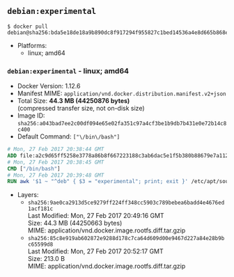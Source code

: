 ## `debian:experimental`

```console
$ docker pull debian@sha256:bda5e18de18a9b890dc8f917294f955827c1bed14536a4e8d665b868e1dcffc0
```

-	Platforms:
	-	linux; amd64

### `debian:experimental` - linux; amd64

-	Docker Version: 1.12.6
-	Manifest MIME: `application/vnd.docker.distribution.manifest.v2+json`
-	Total Size: **44.3 MB (44250876 bytes)**  
	(compressed transfer size, not on-disk size)
-	Image ID: `sha256:a043bad7ee2c00df094e65e02fa351c97a4cf3be1b9db7b431e0e72b14c8c400`
-	Default Command: `["\/bin\/bash"]`

```dockerfile
# Mon, 27 Feb 2017 20:38:44 GMT
ADD file:a2c9d65ff5258e3778a86b8f667223188c3ab6dac5e1f5b380b88679e7a11246 in / 
# Mon, 27 Feb 2017 20:38:45 GMT
CMD ["/bin/bash"]
# Mon, 27 Feb 2017 20:39:48 GMT
RUN awk '$1 ~ "^deb" { $3 = "experimental"; print; exit }' /etc/apt/sources.list > /etc/apt/sources.list.d/experimental.list
```

-	Layers:
	-	`sha256:9ae0ca2913d5ce9279ff224ff348cc5903c789bebea6badd4e4676ed1acf181c`  
		Last Modified: Mon, 27 Feb 2017 20:49:16 GMT  
		Size: 44.3 MB (44250663 bytes)  
		MIME: application/vnd.docker.image.rootfs.diff.tar.gzip
	-	`sha256:85c8e919ab602872e9288d178c7ca64d609d00e9467d227a84e28b9bc65599d8`  
		Last Modified: Mon, 27 Feb 2017 20:52:17 GMT  
		Size: 213.0 B  
		MIME: application/vnd.docker.image.rootfs.diff.tar.gzip
